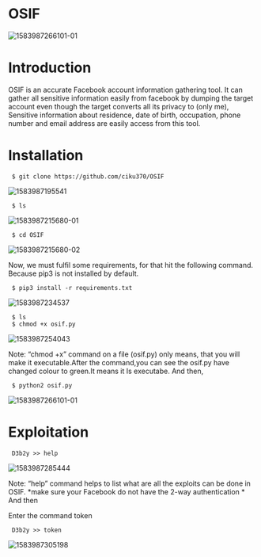 # OSIF

![1583987266101-01](https://user-images.githubusercontent.com/106522935/206839341-4dfe46fd-d09a-4452-afc5-a2b2d68a7d69.jpeg)


# Introduction 

OSIF is an accurate Facebook account information gathering tool. It can gather all sensitive information easily from facebook by dumping the target account even though the target converts all its privacy to (only me), Sensitive information about residence, date of birth, occupation, phone number and email address are easily access from this tool.

# Installation

     $ git clone https://github.com/ciku370/OSIF
     
![1583987195541](https://user-images.githubusercontent.com/106522935/206838285-29183c67-70b9-45a8-8b63-cffbd9e9a581.jpeg)

     $ ls
     
![1583987215680-01](https://user-images.githubusercontent.com/106522935/206838423-8d3b1106-92e0-455b-9b27-b2046aac3023.jpeg)

     $ cd OSIF

![1583987215680-02](https://user-images.githubusercontent.com/106522935/206838453-dea0abfd-f49d-47c0-81b0-cc18e468c9bd.jpeg)

Now, we must fulfil some requirements, for that hit the following command. Because pip3 is not installed by default.

     $ pip3 install -r requirements.txt

![1583987234537](https://user-images.githubusercontent.com/106522935/206838645-0d64d729-bd2a-4cc4-982a-94b11e9ef320.jpeg)

     $ ls
     $ chmod +x osif.py

![1583987254043](https://user-images.githubusercontent.com/106522935/206839234-d0240ab7-99f5-4c3f-b0f5-d4ad9be96fd5.jpeg)

Note: “chmod +x” command on a file (osif.py) only means, that you will make it executable.After the command,you can see the osif.py have changed colour to green.It means it Is executabe. And then,

     $ python2 osif.py

![1583987266101-01](https://user-images.githubusercontent.com/106522935/206839321-0df553bc-41e5-4f2f-a01a-1b78497f3346.jpeg)

# Exploitation

     D3b2y >> help

![1583987285444](https://user-images.githubusercontent.com/106522935/206839824-7e489fbf-0bce-4d53-a68f-777c06b079a4.jpeg)

Note: “help” command helps to list what are all the exploits can be done in OSIF.
*make sure your Facebook do not have the 2-way authentication * And then

Enter the command token 

     D3b2y >> token

![1583987305198](https://user-images.githubusercontent.com/106522935/206839884-a4419bf8-0a7d-4829-9834-c3dde8c9e129.jpeg)



